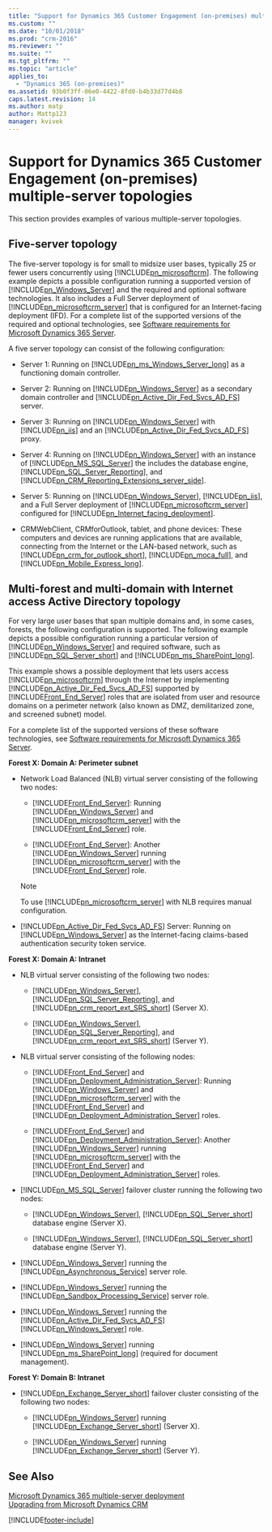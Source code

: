 ```yaml
---
title: "Support for Dynamics 365 Customer Engagement (on-premises) multiple-server topologies | Microsoft Docs"
ms.custom: ""
ms.date: "10/01/2018"
ms.prod: "crm-2016"
ms.reviewer: ""
ms.suite: ""
ms.tgt_pltfrm: ""
ms.topic: "article"
applies_to: 
  - "Dynamics 365 (on-premises)"
ms.assetid: 93b0f3ff-06e0-4422-8fd0-b4b33d77d4b8
caps.latest.revision: 14
ms.author: matp
author: Mattp123
manager: kvivek
---
```

# Support for Dynamics 365 Customer Engagement (on-premises) multiple-server topologies



This section provides examples of various multiple-server topologies.  
  
<a name="BKMK_FiveServer"></a>   
## Five-server topology  
 The five-server topology is for small to midsize user bases, typically 25 or fewer users concurrently using [!INCLUDE[pn_microsoftcrm](../includes/pn-microsoftcrm.md)]. The following example depicts a possible configuration running a supported version of [!INCLUDE[pn_Windows_Server](../includes/pn-windows-server.md)] and the required and optional software technologies. It also includes a Full Server deployment of [!INCLUDE[pn_microsoftcrm_server](../includes/pn-microsoftcrm-server.md)] that is configured for an Internet-facing deployment (IFD). For a complete list of the supported versions of the required and optional technologies, see [Software requirements for Microsoft Dynamics 365 Server](software-requirements-for-microsoft-dynamics-365-server.md).  
  
 A five server topology can consist of the following configuration:  
  
-   Server 1: Running on [!INCLUDE[pn_ms_Windows_Server_long](../includes/pn-ms-windows-server-long.md)] as a functioning domain controller.  
  
-   Server 2: Running on [!INCLUDE[pn_Windows_Server](../includes/pn-windows-server.md)] as a secondary domain controller and [!INCLUDE[pn_Active_Dir_Fed_Svcs_AD_FS](../includes/pn-active-dir-fed-svcs-ad-fs.md)] server.  
  
-   Server 3: Running on [!INCLUDE[pn_Windows_Server](../includes/pn-windows-server.md)] with [!INCLUDE[pn_iis](../includes/pn-iis.md)] and an [!INCLUDE[pn_Active_Dir_Fed_Svcs_AD_FS](../includes/pn-active-dir-fed-svcs-ad-fs.md)] proxy.  
  
-   Server 4: Running on [!INCLUDE[pn_Windows_Server](../includes/pn-windows-server.md)] with an instance of [!INCLUDE[pn_MS_SQL_Server](../includes/pn-ms-sql-server.md)] the includes the database engine, [!INCLUDE[pn_SQL_Server_Reporting](../includes/pn-sql-server-reporting.md)], and [!INCLUDE[pn_CRM_Reporting_Extensions_server_side](../includes/pn-crm-reporting-extensions-server-side.md)].  
  
-   Server 5: Running on [!INCLUDE[pn_Windows_Server](../includes/pn-windows-server.md)], [!INCLUDE[pn_iis](../includes/pn-iis.md)], and a Full Server deployment of [!INCLUDE[pn_microsoftcrm_server](../includes/pn-microsoftcrm-server.md)] configured for [!INCLUDE[pn_Internet_facing_deployment](../includes/pn-internet-facing-deployment.md)].  
  
-   CRMWebClient, CRMforOutlook, tablet, and phone devices: These computers and devices are running applications that are available, connecting from the Internet or the LAN-based network, such as [!INCLUDE[pn_crm_for_outlook_short](../includes/pn-crm-for-outlook-short.md)], [!INCLUDE[pn_moca_full](../includes/pn-moca-full.md)], and [!INCLUDE[pn_Mobile_Express_long](../includes/pn-mobile-express-long.md)].  
 
<!--  
 ![Diagram shows five&#45;server topology in Dynamics 365](media/5-servertopology.jpg "Diagram shows five-server topology in Dynamics 365")  
  
 Basic [!INCLUDE[pn_microsoftcrm](../includes/pn-microsoftcrm.md)] five-server topology with Internet access example  -->
  
<a name="BKMK_MultiforestTop"></a>   
## Multi-forest and multi-domain with Internet access Active Directory topology  
 For very large user bases that span multiple domains and, in some cases, forests, the following configuration is supported. The following example depicts a possible configuration running a particular version of [!INCLUDE[pn_Windows_Server](../includes/pn-windows-server.md)] and required software, such as [!INCLUDE[pn_SQL_Server_short](../includes/pn-sql-server-short.md)] and [!INCLUDE[pn_ms_SharePoint_long](../includes/pn-ms-sharepoint-long.md)].  
  
 This example shows a possible deployment that lets users access [!INCLUDE[pn_microsoftcrm](../includes/pn-microsoftcrm.md)] through the Internet by implementing [!INCLUDE[pn_Active_Dir_Fed_Svcs_AD_FS](../includes/pn-active-dir-fed-svcs-ad-fs.md)] supported by [!INCLUDE[Front_End_Server](../includes/front-end-server.md)] roles that are isolated from user and resource domains on a perimeter network (also known as DMZ, demilitarized zone, and screened subnet) model.  
  
 For a complete list of the supported versions of these software technologies, see [Software requirements for Microsoft Dynamics 365 Server](software-requirements-for-microsoft-dynamics-365-server.md).  
  
 **Forest X: Domain A: Perimeter subnet**  
  
-   Network Load Balanced (NLB) virtual server consisting of the following two nodes:  
  
    -   [!INCLUDE[Front_End_Server](../includes/front-end-server.md)]: Running [!INCLUDE[pn_Windows_Server](../includes/pn-windows-server.md)] and [!INCLUDE[pn_microsoftcrm_server](../includes/pn-microsoftcrm-server.md)] with the [!INCLUDE[Front_End_Server](../includes/front-end-server.md)] role.  
  
    -   [!INCLUDE[Front_End_Server](../includes/front-end-server.md)]: Another [!INCLUDE[pn_Windows_Server](../includes/pn-windows-server.md)] running [!INCLUDE[pn_microsoftcrm_server](../includes/pn-microsoftcrm-server.md)] with the [!INCLUDE[Front_End_Server](../includes/front-end-server.md)] role.  
  
    > [!NOTE]
    >  To use [!INCLUDE[pn_microsoftcrm_server](../includes/pn-microsoftcrm-server.md)] with NLB requires manual configuration.  
  
-   [!INCLUDE[pn_Active_Dir_Fed_Svcs_AD_FS](../includes/pn-active-dir-fed-svcs-ad-fs.md)] Server: Running on [!INCLUDE[pn_Windows_Server](../includes/pn-windows-server.md)] as the Internet-facing claims-based authentication security token service.  
  
 **Forest X: Domain A: Intranet**  
  
-   NLB virtual server consisting of the following two nodes:  
  
    -   [!INCLUDE[pn_Windows_Server](../includes/pn-windows-server.md)], [!INCLUDE[pn_SQL_Server_Reporting](../includes/pn-sql-server-reporting.md)], and [!INCLUDE[pn_crm_report_ext_SRS_short](../includes/pn-crm-report-ext-srs-short.md)] (Server X).  
  
    -   [!INCLUDE[pn_Windows_Server](../includes/pn-windows-server.md)], [!INCLUDE[pn_SQL_Server_Reporting](../includes/pn-sql-server-reporting.md)], and [!INCLUDE[pn_crm_report_ext_SRS_short](../includes/pn-crm-report-ext-srs-short.md)] (Server Y).  
  
-   NLB virtual server consisting of the following nodes:  
  
    -   [!INCLUDE[Front_End_Server](../includes/front-end-server.md)] and [!INCLUDE[pn_Deployment_Administration_Server](../includes/pn-deployment-administration-server.md)]: Running [!INCLUDE[pn_Windows_Server](../includes/pn-windows-server.md)] and [!INCLUDE[pn_microsoftcrm_server](../includes/pn-microsoftcrm-server.md)] with the [!INCLUDE[Front_End_Server](../includes/front-end-server.md)] and [!INCLUDE[pn_Deployment_Administration_Server](../includes/pn-deployment-administration-server.md)] roles.  
  
    -   [!INCLUDE[Front_End_Server](../includes/front-end-server.md)] and [!INCLUDE[pn_Deployment_Administration_Server](../includes/pn-deployment-administration-server.md)]: Another [!INCLUDE[pn_Windows_Server](../includes/pn-windows-server.md)] running [!INCLUDE[pn_microsoftcrm_server](../includes/pn-microsoftcrm-server.md)] with the [!INCLUDE[Front_End_Server](../includes/front-end-server.md)] and [!INCLUDE[pn_Deployment_Administration_Server](../includes/pn-deployment-administration-server.md)] roles.  
  <!-- 
    > [!NOTE]
    >  To use [!INCLUDE[pn_microsoftcrm_server](../includes/pn-microsoftcrm-server.md)] with NLB requires manual configuration.  -->
  
-   [!INCLUDE[pn_MS_SQL_Server](../includes/pn-ms-sql-server.md)] failover cluster running the following two nodes:  
  
    -   [!INCLUDE[pn_Windows_Server](../includes/pn-windows-server.md)], [!INCLUDE[pn_SQL_Server_short](../includes/pn-sql-server-short.md)] database engine (Server X).  
  
    -   [!INCLUDE[pn_Windows_Server](../includes/pn-windows-server.md)], [!INCLUDE[pn_SQL_Server_short](../includes/pn-sql-server-short.md)] database engine (Server Y).  
  <!-- 
    > [!NOTE]
    >  To use [!INCLUDE[pn_microsoftcrm_server](../includes/pn-microsoftcrm-server.md)] with [!INCLUDE[pn_SQL_Server_short](../includes/pn-sql-server-short.md)] failover clustering requires manual configuration. [!INCLUDE[proc_more_information](../includes/proc-more-information.md)][Set configuration and organization databases for SQL Server 2012 AlwaysOn failover](configuration-organization-databases-alwayson-failover.md)  -->
  
-   [!INCLUDE[pn_Windows_Server](../includes/pn-windows-server.md)] running the  [!INCLUDE[pn_Asynchronous_Service](../includes/pn-asynchronous-service.md)] server role.  
  
-   [!INCLUDE[pn_Windows_Server](../includes/pn-windows-server.md)] running the  [!INCLUDE[pn_Sandbox_Processing_Service](../includes/pn-sandbox-processing-service.md)] server role.  
  
-   [!INCLUDE[pn_Windows_Server](../includes/pn-windows-server.md)] running the [!INCLUDE[pn_Active_Dir_Fed_Svcs_AD_FS](../includes/pn-active-dir-fed-svcs-ad-fs.md)][!INCLUDE[pn_Windows_Server](../includes/pn-windows-server.md)] role.  
  
-   [!INCLUDE[pn_Windows_Server](../includes/pn-windows-server.md)] running [!INCLUDE[pn_ms_SharePoint_long](../includes/pn-ms-sharepoint-long.md)] (required for document management).  
  
 **Forest Y: Domain B: Intranet**  
  
-   [!INCLUDE[pn_Exchange_Server_short](../includes/pn-exchange-server-short.md)] failover cluster consisting of the following two nodes:  
  
    -   [!INCLUDE[pn_Windows_Server](../includes/pn-windows-server.md)] running [!INCLUDE[pn_Exchange_Server_short](../includes/pn-exchange-server-short.md)] (Server X).  
  
    -   [!INCLUDE[pn_Windows_Server](../includes/pn-windows-server.md)] running [!INCLUDE[pn_Exchange_Server_short](../includes/pn-exchange-server-short.md)] (Server Y).  
 <!--  
 ![Diagram of conceptual enterprise deployment in Dynamics 365](media/crm-itpro-ig-complex-topology.jpg "Diagram of conceptual enterprise deployment in Dynamics 365")  
  
 Multiple forest with Internet access to [!INCLUDE[pn_microsoftcrm](../includes/pn-microsoftcrm.md)] topology example  -->
  
## See Also  
 [Microsoft Dynamics 365 multiple-server deployment](microsoft-dynamics-365-multiple-server-deployment.md)   </br>
 [Upgrading from Microsoft Dynamics CRM](plan-your-upgrade-to-microsoft-dynamics-365-server.md)



[!INCLUDE[footer-include](../../../includes/footer-banner.md)]